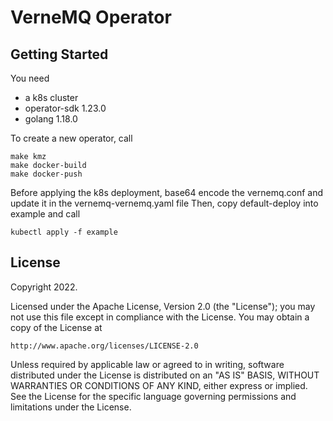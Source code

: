 # VerneMQ Operator

## Getting Started

You need 
- a k8s cluster
- operator-sdk 1.23.0
- golang 1.18.0

To create a new operator, call
``` 
make kmz
make docker-build
make docker-push
```

Before applying the k8s deployment, base64 encode the vernemq.conf and update it in the vernemq-vernemq.yaml file
Then, copy default-deploy into example and call
```
kubectl apply -f example
```

## License

Copyright 2022.

Licensed under the Apache License, Version 2.0 (the "License");
you may not use this file except in compliance with the License.
You may obtain a copy of the License at

    http://www.apache.org/licenses/LICENSE-2.0

Unless required by applicable law or agreed to in writing, software
distributed under the License is distributed on an "AS IS" BASIS,
WITHOUT WARRANTIES OR CONDITIONS OF ANY KIND, either express or implied.
See the License for the specific language governing permissions and
limitations under the License.

